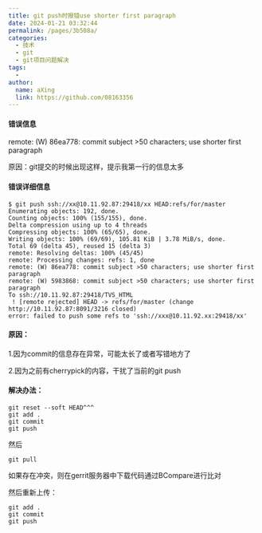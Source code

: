 ```yaml
---
title: git push时报错use shorter first paragraph
date: 2024-01-21 03:32:44
permalink: /pages/3b508a/
categories:
  - 技术
  - git
  - git项目问题解决
tags:
  - 
author: 
  name: aXing
  link: https://github.com/08163356
---
```

#### 错误信息

remote: (W) 86ea778: commit subject >50 characters; use shorter first paragraph

原因：git提交的时候出现这样，提示我第一行的信息太多

#### 错误详细信息

```
$ git push ssh://xx@10.11.92.87:29418/xx HEAD:refs/for/master
Enumerating objects: 192, done.
Counting objects: 100% (155/155), done.
Delta compression using up to 4 threads
Compressing objects: 100% (65/65), done.
Writing objects: 100% (69/69), 105.81 KiB | 3.78 MiB/s, done.
Total 69 (delta 45), reused 15 (delta 3)
remote: Resolving deltas: 100% (45/45)
remote: Processing changes: refs: 1, done
remote: (W) 86ea778: commit subject >50 characters; use shorter first paragraph
remote: (W) 5983868: commit subject >50 characters; use shorter first paragraph
To ssh://10.11.92.87:29418/TVS_HTML
 ! [remote rejected] HEAD -> refs/for/master (change http://10.11.92.87:8091/3216 closed)
error: failed to push some refs to 'ssh://xxx@10.11.92.xx:29418/xx'

```

#### 原因：

1.因为commit的信息存在异常，可能太长了或者写错地方了

2.因为之前有cherrypick的内容，干扰了当前的git push

#### 解决办法：

```
git reset --soft HEAD^^^
git add .
git commit 
git push
```

然后

```
git pull 
```

如果存在冲突，则在gerrit服务器中下载代码通过BCompare进行比对

然后重新上传：

```
git add .
git commit 
git push
```


